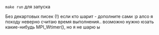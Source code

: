 `make run` для запуска

Без декартовых писек (!) если кто шарит - дополните сами :p
алсо я походу неверно считаю время выполнения.. возможно нужно юзать какие-нибудь MPI_Wtimer(), но я не шарю ы
